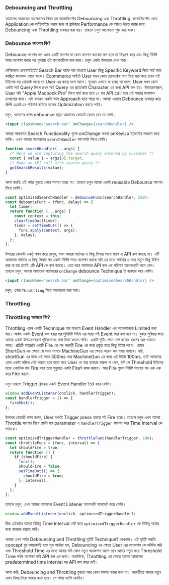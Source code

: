 ### Debouncing and Throttling

আমাদের আজকের আলোচনার বিষয় হল জাভাস্ক্রিপ্টের Debouncing এবং Throttling. জাভাস্ক্রিপ্টের কোন Application কে অপ্টিমাইজ করার জন্য বা ব্রাউজার Performance কে আরও উন্নত করার জন্য Debouncing এবং Throttling ব্যবহার করা হয়। তাহলে চলুন আলোচনা শুরু করা যাক।

### Debounce ফাংশন কি?

Debounce ফাংশন হল এমন একটি ফাংশন যা কোন ফাংশন কতবার কল হবে তা নিয়ন্ত্রণ করে এবং কিছু নিদিষ্ট সময় অপেক্ষা করার পর পুনরায় ওই ফাংশনটিকে কল করে। চলুন একটা উদাহরন দেখা যাক।

বেশিরভাগ ওয়েবসাইটেই Search Bar থাকে যার মাধ্যমে User কিছু Specific Keyword দিয়ে সার্চ করে কাঙ্খিত ফলাফল পেয়ে থাকে। Ecommerce সাইটে User যখন কোন প্রোডাক্টের নাম দিয়ে সার্চ করে তখন ওই টাইপের যত প্রোডাক্ট আছে তা User এর কাছে চলে আসে। সুতরাং এখানে যা হচ্ছে তা হলো, User যখন কোন একটা সার্চ Query লিখে তখন সার্চ Query এর প্রত্যেকটা Character এর জন্য API কল হয়। উদাহরণস্বরূপ, User যদি "Apple Macbook Pro" লিখে সার্চ করে তবে ১৭ বার API call হবে এই সার্চের ফলাফল দেখানোর জন্য। এটা কখনও একটা ভাল Approach হতে পারে না। আমরা এখানে Debounce ব্যবহার করে API call এর পরিমাণ কমিয়ে অনেক Optimization করতে পারি।

চলুন, আমাদের প্রথম debounce ছাড়া আমাদের কোডটা কেমন হবে তা দেখি।

```html
<input className='search-bar' onChange={searchHandler} />
```

আমরা সাধারণত Search Functionality গুলো onChange অথবা onKeyUp ইভেন্টের মাধ্যমে করে থাকি। এখন আমরা আমারদের `searchHandler` ফাংশনটা লিখে ফেলি।

```js
function searchHandler(...args) {
  /* Here we are capturing the search query entered by customer */
  const { value } = args[0].target;
  /* Make an API call with search query */
  getSearchResults(value);
}
```

আশা করছি এই পর্যন্ত বুঝতে কোন সমস্যা হচ্ছে না। তাহলে চলুন আমরা একটা reusable Debounce ফাংশন লিখে ফেলি।

```js
const optimisedSearchHandler = debounceFunc(searchHandler, 500);
const debounceFunc = (func, delay) => {
  let timer;
  return function (...args) {
    const context = this;
    clearTimeOut(timer);
    timer = setTimeOut(() => {
      func.apply(context, args);
    }, delay);
  };
};
```

উপরের কোডটা একটু লক্ষ্য করে দেখুন, যখন আমরা সার্চবার এ কিছু লিখার সাথে সাথে এ API কল করছে না। এটি আমাদের সার্চবার এ কিছু লিখার পর একটা নিদিষ্ট সময় অপেক্ষা করছে যদি এর মধ্যে সার্চবার এ আর নতুন কিছু টাইপ করা না হয় তবেই এটি API কে কল করছে। এতে করে আমাদের API কল এর পরিমাণ অনেকখানি কমে গেল।
তাহলে চলুন, আমরা আমাদের সার্চবারের `onChange` debounce Technique টা ব্যবহার করে ফেলি।

```html
<input className='search-bar' onChange={optimisedSearchHandler} />
```

চলুন, এবার `Throttling` নিয়ে আলোচনা করা যাক।

### Throttling

### Throttling আসলে কি?

Throttling এমন একটি Technique যার মাধ্যমে Event Handler এর অ্যাকশানকে Limited করা যায়। অর্থাৎ একটা Event কল হবার পর সুনিদিষ্ট টাইম এর মধ্যে ওই Event আর কল হবে না। বুঝার সুবিধার জন্য আমরা একটা উদাহরনস্বরূপ শুটিংগেমের কথা চিন্তা করতে পারি। একটি শুটিং গেমে বেশ কয়েক ধরনের অস্ত্র থাকতে পারে। প্রতিটি অস্ত্রেরই একটি Fire এর পর পরবর্তী Fire এর জন্য প্রস্তুত হতে কিছু টাইম লাগে। যেমন ShortGun এর ক্ষেত্রে যে সময় লাগবে MachineGun এর ক্ষেত্রে আরও কম সময় লাগবে। ধরি, shortGun এর জন্য এই সময় 500ms আর MachineGun এর জন্য এই টাইম 100ms. তাই আমাদের এমন একটা লজিক সেট করতে হবে যাতে করে User যে অস্ত্র ব্যবহার করুক না কেন, যদি সে Threshold টাইমের মধ্যে একাধিক বার Fire করে তবে শুধুমাত্র একটা Fireই কাজ করবে। আর Fire গুলো নিদিষ্ট সময়ের পর এক এক করে Fire করবে।

চলুন তাহলে Trigger ক্লিকের একটা Event Handler তৈরি করে ফেলি।

```js
window.addEventListener(onclick, handlerTrigger);
const handlerTrigger = () => {
  fireShot();
};
```

উপরের কোডটি লক্ষ্য করুন, User যখনই Trigger press করছে শট Fire হচ্ছে।
তাহলে চলুন এখন আমরা Throttle ফাংশন লিখে ফেলি যার parameter এ `handlerTrigger` ফাংশন আর Time Interval কে পাঠাবো।

```js
const optimisedTriggerHandler = throttleFunc(handlerTrigger, 100);
const throttleFunc = (func, interval) => {
  let shouldFire = true;
  return function () {
    if (shouldFire) {
      func();
      shouldFire = false;
      setTimeOut(() => {
        shouldFire = true;
      }, interval);
    }
  };
};
```

তাহলে চলুন, এখন আমরা আমাদের Event Listener ফাংশনটি আপডেট করে ফেলি।

```js
window.addEventListener(onclick, optimisedTriggerHandler);
```

ঠিক এইভাবে আমরা বিভিন্ন Time Interval সেট করে `optimisedTriggerHandler` কে বিভিন্ন অস্ত্রের জন্য ব্যবহার করতে পারি।

আমরা এখন পর্যন্ত Debouncing and Throttling দুইটি Techniqueই দেখলাম। এই দুইটি পদ্ধতি concept খুব কাছাকাছি হলে মূল পার্থক্য হল, Debouncing এর ক্ষেত্রে User এর অ্যাকশান কে মনিটর করি এবং Threshold Time এর মধ্যে আবার যদি কোন নতুন অ্যাকশান আসে তবে আবার নতুন করে Threshold Time পর্যন্ত অপেক্ষা করি API কল এর জন্য। অন্যদিকে, Throttling এর ক্ষেত্রে আমরা আমাদের predetermined time interval পর API কল করে দেই।

আশা করি, Debouncing and Throttling বুঝতে আর কোন সমস্যা হবার কথা না। পরবর্তীতে আবার নতুন কোন বিষয় নিয়ে আবার কথা হবে। সে পর্যন্ত হ্যাপি কোডিং।
